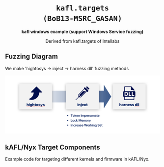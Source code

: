 <div align='center'>
  <h1><code>kafl.targets
(BoB13-MSRC_GASAN)</code></h1>
  <p>
    <strong>kafl windows example (support Windows Service fuzzing)</strong><br>
  </p>
  <p>
    Derived from kafl.targets of Intellabs
  </p>

</div>

## Fuzzing Diagram

We make 'hightosys -> inject -> harness dll' fuzzing methods
<div align='center'>
  <p>
    <img src='diagram.png'/>
  </p>
</div>

## kAFL/Nyx Target Components

Example code for targeting different kernels and firmware in kAFL/Nyx.

